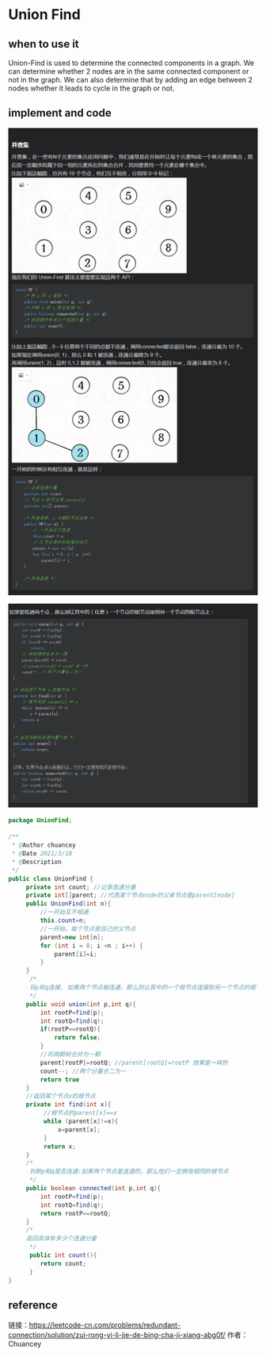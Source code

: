 # Union Find

## when to use it

Union-Find is used to determine the connected components in a graph. We can determine whether 2 nodes are in the same connected component or not in the graph. We can also determine that by adding an edge between 2 nodes whether it leads to cycle in the graph or not.

## implement and code

![61](../../Image/61.png)

![62](../../Image/62.png)

```java
package UnionFind;

/**
 * @Author chuancey
 * @Date 2021/3/18
 * @Description
 */
public class UnionFind {
     private int count; //记录连通分量
     private int[]parent; //代表某个节点node的父亲节点是parent[node]
     public UnionFind(int n){
         //一开始互不相通
         this.count=n;
         //一开始，每个节点是自己的父节点
         parent=new int[n];
         for (int i = 0; i <n ; i++) {
             parent[i]=i;
         }
     }
      /*
      将p和q连接, 如果两个节点被连通，那么则让其中的一个根节点连接到另一个节点的根节点上
      */
     public void union(int p,int q){
         int rootP=find(p);
         int rootQ=find(q);
         if(rootP==rootQ){
             return false;
         }
         //将两颗树合并为一颗
         parent[rootP]=rootQ; //parent[rootQ]=rootP 效果是一样的
         count--; //两个分量合二为一
         return true
     }
     //返回某个节点x的根节点
     private int find(int x){
          //根节点的parent[x]==x
          while (parent[x]!=x){
              x=parent[x];
          }
          return x;
     }
     /*
      判断p和q是否连通:如果两个节点是连通的，那么他们一定拥有相同的根节点
      */
     public boolean connected(int p,int q){
         int rootP=find(p);
         int rootQ=find(q);
         return rootP==rootQ;
     }
     /*
     返回具体有多少个连通分量
      */
      public int count(){
         return count;
      }
}
```

## reference

链接：https://leetcode-cn.com/problems/redundant-connection/solution/zui-rong-yi-li-jie-de-bing-cha-ji-xiang-abg0f/
作者：Chuancey
